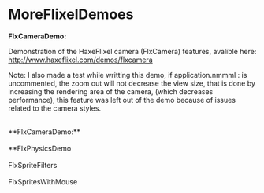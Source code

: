 MoreFlixelDemoes
================

**FlxCameraDemo:**<br/>

Demonstration of the HaxeFlixel camera (FlxCamera) features, avalible here:<br/>
http://www.haxeflixel.com/demos/flxcamera

Note: I also made a test while writting this demo, if application.nmmml : 
**<!--haxedef name="TRUE_ZOOM_OUT" /-->** is uncommented, the zoom out will not decrease the
view size, that is done by increasing the rendering area of the camera, (which decreases performance), 
this feature was left out of the demo because of issues related to the camera styles.

<br/>
**FlxCameraDemo:**
<br/>

<br/>
**FlxPhysicsDemo
<br/>


<br/>
FlxSpriteFilters
<br/>

<br/>
FlxSpritesWithMouse
<br/>